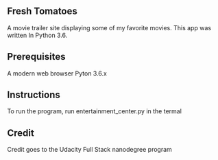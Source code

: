 Fresh Tomatoes
---------------
A movie trailer site displaying some of my favorite movies.
This app was written In Python 3.6.

Prerequisites
-------------
A modern web browser
Pyton 3.6.x

Instructions
------------
To run the program, run entertainment_center.py in the termal

Credit
------
Credit goes to the Udacity Full Stack nanodegree program